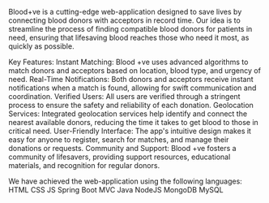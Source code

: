 Blood+ve is a cutting-edge web-application designed to save lives by connecting blood donors with acceptors in record time. 
Our idea is to streamline the process of finding compatible blood donors for patients in need, ensuring that lifesaving blood reaches those who need it most, as quickly as possible.

Key Features: 
Instant Matching: Blood +ve uses advanced algorithms to match donors and acceptors based on location, blood type, and urgency of need.
Real-Time Notifications: Both donors and acceptors receive instant notifications when a match is found, allowing for swift communication and coordination.
Verified Users: All users are verified through a stringent process to ensure the safety and reliability of each donation.
Geolocation Services: Integrated geolocation services help identify and connect the nearest available donors, reducing the time it takes to get blood to those in critical need.
User-Friendly Interface: The app's intuitive design makes it easy for anyone to register, search for matches, and manage their donations or requests.
Community and Support: Blood +ve fosters a community of lifesavers, providing support resources, educational materials, and recognition for regular donors.

We have achieved the web-application using the following languages: 
HTML
CSS
JS
Spring Boot MVC
Java
NodeJS
MongoDB
MySQL
